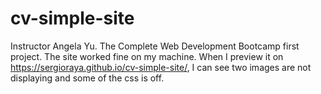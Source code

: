 # cv-simple-site
Instructor Angela Yu. The Complete Web Development Bootcamp first project.
The site worked fine on my machine. When I preview it on https://sergioraya.github.io/cv-simple-site/, I can see two images are not displaying and some of the css is off. 
